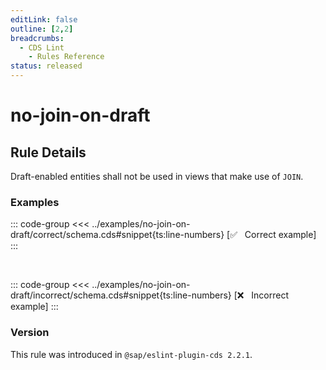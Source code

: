 ```yaml
---
editLink: false
outline: [2,2]
breadcrumbs:
  - CDS Lint
    - Rules Reference
status: released
---
```


<style>
.vp-code {
  overflow-x: hidden !important;
}
</style>

<script setup>
  import PlaygroundBadge from '../../../.vitepress/theme/components/PlaygroundBadge.vue'
</script>

# no-join-on-draft

## Rule Details

Draft-enabled entities shall not be used in views that make use of `JOIN`.

### Examples

::: code-group
<<< ../examples/no-join-on-draft/correct/schema.cds#snippet{ts:line-numbers} [✅ &nbsp; Correct example]
:::
<PlaygroundBadge
  name="no-join-on-draft"
  kind="correct"
  :rules="{'@sap/cds/no-join-on-draft': ['warn', 'show']}"
  :files="['schema.cds']"
/>

<br>

::: code-group
<<< ../examples/no-join-on-draft/incorrect/schema.cds#snippet{ts:line-numbers} [❌ &nbsp; Incorrect example]
:::
<PlaygroundBadge
  name="no-join-on-draft"
  kind="incorrect"
  :rules="{'@sap/cds/no-join-on-draft': ['warn', 'show']}"
  :files="['schema.cds']"
/>

### Version
This rule was introduced in `@sap/eslint-plugin-cds 2.2.1`.

<!--
### Resources
[Rule source](https://github.tools.sap/cap/eslint-plugin-cds/tree/main/lib/rules/no-join-on-draft.js)
-->
